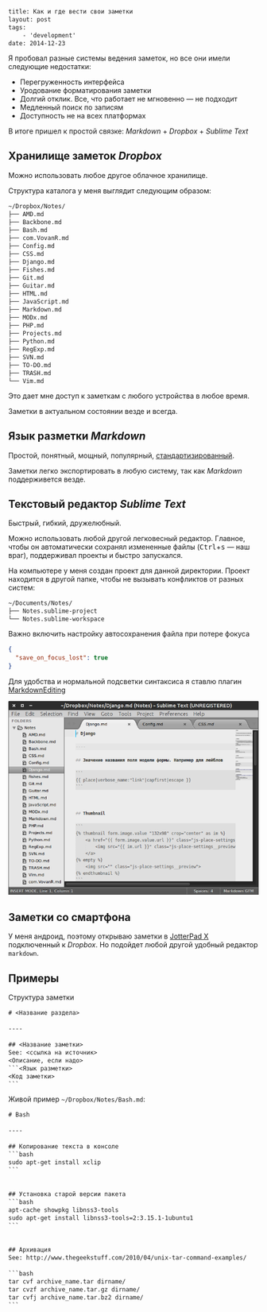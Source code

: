 ```
title: Как и где вести свои заметки
layout: post
tags:
    - 'development'
date: 2014-12-23
```

Я пробовал разные системы ведения заметок, но все они имели следующие недостатки:
- Перегруженность интерфейса
- Уродование форматирования заметки
- Долгий отклик. Все, что работает не мгновенно — не подходит
- Медленный поиск по записям
- Доступность не на всех платформах

В итоге пришел к простой связке: *Markdown* + *Dropbox* + *Sublime Text*

## Хранилище заметок *Dropbox*
Можно использовать любое другое облачное хранилище.

Структура каталога у меня выглядит следующим образом:

```nohighlight
~/Dropbox/Notes/
├── AMD.md
├── Backbone.md
├── Bash.md
├── com.VovanR.md
├── Config.md
├── CSS.md
├── Django.md
├── Fishes.md
├── Git.md
├── Guitar.md
├── HTML.md
├── JavaScript.md
├── Markdown.md
├── MODx.md
├── PHP.md
├── Projects.md
├── Python.md
├── RegExp.md
├── SVN.md
├── TO-DO.md
├── TRASH.md
└── Vim.md
```

Это дает мне доступ к заметкам с любого устройства в любое время.

Заметки в актуальном состоянии везде и всегда.

## Язык разметки *Markdown*
Простой, понятный, мощный, популярный, [стандартизированный](//commonmark.org/).

Заметки легко экспортировать в любую систему, так как *Markdown* поддерживется везде.

## Текстовый редактор *Sublime Text*
Быстрый, гибкий, дружелюбный.

Можно использовать любой другой легковесный редактор. Главное, чтобы он автоматически сохранял измененные файлы (<kbd>Ctrl</kbd>+<kbd>s</kbd> — наш враг), поддерживал проекты и быстро запускался.

На компьютере у меня создан проект для данной директории. Проект находится в другой папке, чтобы не вызывать конфликтов от разных систем:

```nohighlight
~/Documents/Notes/
├── Notes.sublime-project
└── Notes.sublime-workspace
```

Важно включить настройку автосохранения файла при потере фокуса

```json
{
  "save_on_focus_lost": true
}
```

Для удобства и нормальной подсветки синтаксиса я ставлю плагин [MarkdownEditing](//sublime.wbond.net/packages/MarkdownEditing)

![Заметки в Sublime Text](/images/simple-powerful-notes/simple-powerful-notes__preview.png)

## Заметки со смартфона
У меня андроид, поэтому открываю заметки в [JotterPad X](//2appstudio.com/jotterpadx/) подключенный к *Dropbox*. Но подойдет любой другой удобный редактор `markdown`.

## Примеры
Структура заметки

<pre class="highlight"><code class="hljs markdown"># <Название раздела>

----

## <Название заметки>
See: <ссылка на источник>
<Описание, если надо>
```<Язык разметки>
<Код заметки>
```
</code></pre>

Живой пример `~/Dropbox/Notes/Bash.md`:

<pre class="highlight"><code class="hljs markdown"># Bash

----

## Копирование текста в консоле
```bash
sudo apt-get install xclip
```


## Установка старой версии пакета
```bash
apt-cache showpkg libnss3-tools
sudo apt-get install libnss3-tools=2:3.15.1-1ubuntu1
```


## Архивация
See: http://www.thegeekstuff.com/2010/04/unix-tar-command-examples/

```bash
tar cvf archive_name.tar dirname/
tar cvzf archive_name.tar.gz dirname/
tar cvfj archive_name.tar.bz2 dirname/
```
</code></pre>
